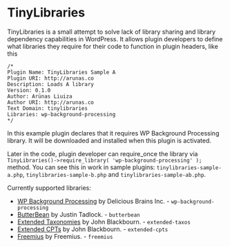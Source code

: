 # TinyLibraries

TinyLibraries is a small attempt to solve lack of library sharing and library dependency capabilities in WordPress. It allows plugin developers to define what libraries they require for their code to function in plugin headers, like this

```
/*
Plugin Name: TinyLibraries Sample A
Plugin URI: http://arunas.co
Description: Loads A library
Version: 0.1.0
Author: Arūnas Liuiza
Author URI: http://arunas.co
Text Domain: tinylibraries
Libraries: wp-background-processing
*/
```

In this example plugin declares that it requires WP Background Processing library. It will be downloaded and installed when this plugin is activated.

Later in the code, plugin developer can require_once the library via `TinyLibraries()->require_library( 'wp-background-processing' );` method. You can see this in work in sample plugins: `tinylibraries-sample-a.php`, `tinylibraries-sample-b.php` and `tinylibraries-sample-ab.php`.

Currently supported libraries:

* [WP Background Processing](https://github.com/A5hleyRich/wp-background-processing) by Delicious Brains Inc. - `wp-background-processing`
* [ButterBean](https://github.com/justintadlock/butterbean) by Justin Tadlock. - `butterbean`
* [Extended Taxonomies](https://github.com/johnbillion/extended-taxos) by John Blackbourn. - `extended-taxos`
* [Extended CPTs](https://github.com/johnbillion/extended-cpts) by John Blackbourn. - `extended-cpts`
* [Freemius](https://github.com/Freemius/wordpress-sdk) by Freemius. - `freemius`
